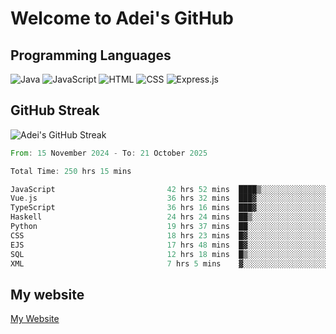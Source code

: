# Welcome to Adei's GitHub

## Programming Languages
![Java](https://img.shields.io/badge/Java-007396?style=flat-square&logo=java&logoColor=white)
![JavaScript](https://img.shields.io/badge/JavaScript-F7DF1E?style=flat-square&logo=javascript&logoColor=black)
![HTML](https://img.shields.io/badge/HTML-E34F26?style=flat-square&logo=html5&logoColor=white)
![CSS](https://img.shields.io/badge/CSS-1572B6?style=flat-square&logo=css3&logoColor=white)
![Express.js](https://img.shields.io/badge/Express.js-000000?style=flat-square&logo=express&logoColor=white)


## GitHub Streak
![Adei's GitHub Streak](https://github-readme-streak-stats.herokuapp.com/?user=AdeiTamayo&hide_border=true)

<!--START_SECTION:waka-->

```rust
From: 15 November 2024 - To: 21 October 2025

Total Time: 250 hrs 15 mins

JavaScript                         42 hrs 52 mins  ████▒░░░░░░░░░░░░░░░░░░░░   16.86 %
Vue.js                             36 hrs 32 mins  ███▓░░░░░░░░░░░░░░░░░░░░░   14.37 %
TypeScript                         36 hrs 16 mins  ███▓░░░░░░░░░░░░░░░░░░░░░   14.26 %
Haskell                            24 hrs 24 mins  ██▒░░░░░░░░░░░░░░░░░░░░░░   09.60 %
Python                             19 hrs 37 mins  ██░░░░░░░░░░░░░░░░░░░░░░░   07.72 %
CSS                                18 hrs 23 mins  █▓░░░░░░░░░░░░░░░░░░░░░░░   07.23 %
EJS                                17 hrs 48 mins  █▓░░░░░░░░░░░░░░░░░░░░░░░   07.01 %
SQL                                12 hrs 18 mins  █▒░░░░░░░░░░░░░░░░░░░░░░░   04.84 %
XML                                7 hrs 5 mins    ▓░░░░░░░░░░░░░░░░░░░░░░░░   02.79 %
```

<!--END_SECTION:waka-->

## My website
[My Website](https://adei.eus)


